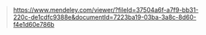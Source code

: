 


> https://www.mendeley.com/viewer/?fileId=37504a6f-a7f9-bb31-220c-de1cdfc9388e&documentId=7223ba19-03ba-3a8c-8d60-f4e1d60e786b